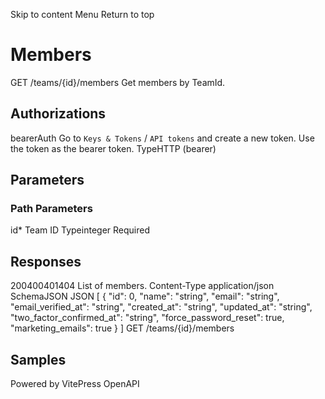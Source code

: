 Skip to content
Menu
Return to top
# Members​
GET
/teams/{id}/members
Get members by TeamId.
## Authorizations​
bearerAuth
Go to `Keys & Tokens` / `API tokens` and create a new token. Use the token as the bearer token.
TypeHTTP (bearer)
## Parameters​
### Path Parameters
id*
Team ID
Typeinteger
Required
## Responses​
200400401404
List of members.
Content-Type
application/json
SchemaJSON
JSON
[
{
"id": 0,
"name": "string",
"email": "string",
"email_verified_at": "string",
"created_at": "string",
"updated_at": "string",
"two_factor_confirmed_at": "string",
"force_password_reset": true,
"marketing_emails": true
}
]
GET
/teams/{id}/members
## Samples​
Powered by  VitePress OpenAPI 
